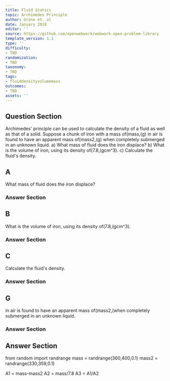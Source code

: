 ```yaml
---
title: Fluid Statics
topic: Archimedes Principle
author: Urone et. al
date: January 2018
editor: ''
source: https://github.com/openwebwork/webwork-open-problem-library
template_version: 1.1
type: ''
difficulty:
- TBD
randomization:
- TBD
taxonomy:
- TBD
tags:
- fluiddensityvolumemass
outcomes:
- TBD
assets: ''
---
```


## Question Section 

Archimedes' principle can be used to calculate the density of a fluid as well as that of a solid. Suppose a chunk of iron with a mass of(mass,(g) in air is found to have an apparent mass of(mass2,(g) when completely submerged in an unknown liquid. 
a) What mass of fluid does the iron displace? 
b) What is the volume of iron, using its density of(7.8,(gcm^3).
c) Calculate the fluid's density.

## A
What mass of fluid does the iron displace? 
### Answer Section
## B
What is the volume of iron, using its density of(7.8,(gcm^3).
### Answer Section
## C
Calculate the fluid's density.
### Answer Section
## G
in air is found to have an apparent mass of(mass2,(when completely submerged in an unknown liquid. 
### Answer Section


## Answer Section

from random import randrange
mass = randrange(360,400,0.1)
mass2 = randrange(330,359,0.1)

A1 = mass-mass2 
A2 = mass/7.8
A3 = A1/A2